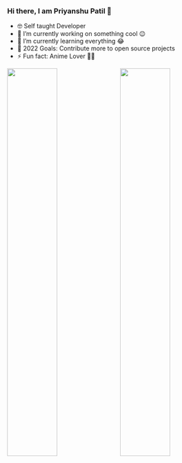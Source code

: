 ### Hi there, I am Priyanshu Patil 👋

- 🤓 Self taught Developer 
- 🔭 I’m currently working on something cool 😉
- 🌱 I’m currently learning everything 😂
- 🎯 2022 Goals: Contribute more to open source projects
- ⚡ Fun fact: Anime Lover 🐱‍👤

<img  src="https://github-readme-stats.vercel.app/api?username=Priyanshup891&count_private=true&show_icons=true&hide_border=true&theme=react" width="48%" align="right" >
<img  src="https://github-readme-streak-stats.herokuapp.com/?user=Priyanshup891&theme=react" width="48%" >
